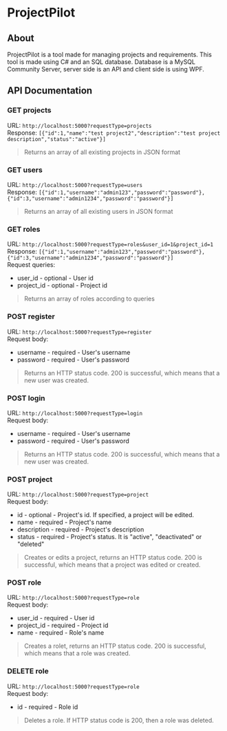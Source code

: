 # ProjectPilot
## About
ProjectPilot is a tool made for managing projects and requirements.
This tool is made using C# and an SQL database. Database is a MySQL Community Server, server side is an API and client side is using WPF.
## API Documentation
### GET projects
URL: ```http://localhost:5000?requestType=projects```<br />
Response: ```[{"id":1,"name":"test project2","description":"test project description","status":"active"}]```
> Returns an array of all existing projects in JSON format
### GET users
URL: ```http://localhost:5000?requestType=users```<br />
Response: ```[{"id":1,"username":"admin123","password":"password"},{"id":3,"username":"admin1234","password":"password"}]```
> Returns an array of all existing users in JSON format
### GET roles
URL: ```http://localhost:5000?requestType=roles&user_id=1&project_id=1```<br />
Response: ```[{"id":1,"username":"admin123","password":"password"},{"id":3,"username":"admin1234","password":"password"}]```<br />
Request queries:
* user_id - optional - User id
* project_id - optional - Project id
> Returns an array of roles according to queries
### POST register
URL: ```http://localhost:5000?requestType=register```<br />
Request body:
* username - required - User's username
* password - required - User's password
> Returns an HTTP status code. 200 is successful, which means that a new user was created.
### POST login
URL: ```http://localhost:5000?requestType=login```<br />
Request body:
* username - required - User's username
* password - required - User's password
> Returns an HTTP status code. 200 is successful, which means that a new user was created.
### POST project
URL: ```http://localhost:5000?requestType=project```<br />
Request body:
* id - optional - Project's id. If specified, a project will be edited.
* name - required - Project's name
* description - required - Project's description
* status - required - Project's status. It is "active", "deactivated" or "deleted"
> Creates or edits a project, returns an HTTP status code. 200 is successful, which means that a project was edited or created.
### POST role
URL: ```http://localhost:5000?requestType=role```<br />
Request body:
* user_id - required - User id
* project_id - required - Project id
* name - required - Role's name
> Creates a rolet, returns an HTTP status code. 200 is successful, which means that a role was created.
### DELETE role
URL: ```http://localhost:5000?requestType=role```<br />
Request body:
* id - required - Role id
> Deletes a role. If HTTP status code is 200, then a role was deleted.
